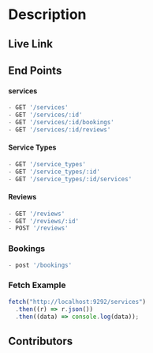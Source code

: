 # Description

## Live Link



## End Points
#### services
```js
- GET '/services'
- GET '/services/:id'
- GET '/services/:id/bookings'
- GET '/services/:id/reviews'
```
#### Service Types
```js
- GET '/service_types'
- GET '/service_types/:id'
- GET '/service_types/:id/services'
```

#### Reviews
```js
- GET '/reviews'
- GET '/reviews/:id'
- POST '/reviews'
```

### Bookings
```js
- post '/bookings'
```
### Fetch Example



```js
fetch("http://localhost:9292/services")
  .then((r) => r.json())
  .then((data) => console.log(data));
```

## Contributors